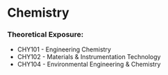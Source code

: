 # Chemistry

### Theoretical Exposure:

* CHY101 - Engineering Chemistry
* CHY102 - Materials & Instrumentation Technology
* CHY104 - Environmental Engineering & Chemistry
